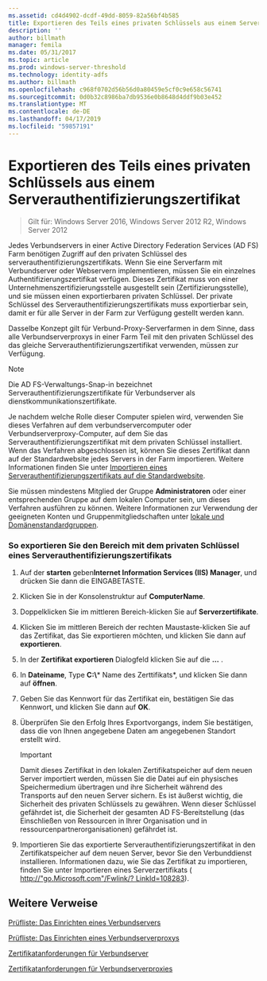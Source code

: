 ```yaml
---
ms.assetid: cd4d4902-dcdf-49dd-8059-82a56bf4b585
title: Exportieren des Teils eines privaten Schlüssels aus einem Serverauthentifizierungszertifikat
description: ''
author: billmath
manager: femila
ms.date: 05/31/2017
ms.topic: article
ms.prod: windows-server-threshold
ms.technology: identity-adfs
ms.author: billmath
ms.openlocfilehash: c968f0702d56b56d0a80459e5cf0c9e658c56741
ms.sourcegitcommit: 0d0b32c8986ba7db9536e0b8648d4ddf9b03e452
ms.translationtype: MT
ms.contentlocale: de-DE
ms.lasthandoff: 04/17/2019
ms.locfileid: "59857191"
---
```

# <a name="export-the-private-key-portion-of-a-server-authentication-certificate"></a>Exportieren des Teils eines privaten Schlüssels aus einem Serverauthentifizierungszertifikat

>Gilt für: Windows Server 2016, Windows Server 2012 R2, Windows Server 2012

Jedes Verbundservers in einer Active Directory Federation Services \(AD FS\) Farm benötigen Zugriff auf den privaten Schlüssel des serverauthentifizierungszertifikats. Wenn Sie eine Serverfarm mit Verbundserver oder Webservern implementieren, müssen Sie ein einzelnes Authentifizierungszertifikat verfügen. Dieses Zertifikat muss von einer Unternehmenszertifizierungsstelle ausgestellt sein \(Zertifizierungsstelle\), und sie müssen einen exportierbaren privaten Schlüssel. Der private Schlüssel des Serverauthentifizierungszertifikats muss exportierbar sein, damit er für alle Server in der Farm zur Verfügung gestellt werden kann.  
  
Dasselbe Konzept gilt für Verbund-Proxy-Serverfarmen in dem Sinne, dass alle Verbundserverproxys in einer Farm Teil mit den privaten Schlüssel des das gleiche Serverauthentifizierungszertifikat verwenden, müssen zur Verfügung.  
  
> [!NOTE]  
> Die AD FS-Verwaltungs-Snap\-in bezeichnet Serverauthentifizierungszertifikate für Verbundserver als dienstkommunikationszertifikate.  
  
Je nachdem welche Rolle dieser Computer spielen wird, verwenden Sie dieses Verfahren auf dem verbundservercomputer oder Verbundserverproxy-Computer, auf dem Sie das Serverauthentifizierungszertifikat mit dem privaten Schlüssel installiert. Wenn das Verfahren abgeschlossen ist, können Sie dieses Zertifikat dann auf der Standardwebsite jedes Servers in der Farm importieren. Weitere Informationen finden Sie unter [Importieren eines Serverauthentifizierungszertifikats auf die Standardwebsite](Import-a-Server-Authentication-Certificate-to-the-Default-Web-Site.md).  
  
Sie müssen mindestens Mitglied der Gruppe **Administratoren** oder einer entsprechenden Gruppe auf dem lokalen Computer sein, um dieses Verfahren ausführen zu können.  Weitere Informationen zur Verwendung der geeigneten Konten und Gruppenmitgliedschaften unter [lokale und Domänenstandardgruppen](https://go.microsoft.com/fwlink/?LinkId=83477).   
  
### <a name="to-export-the-private-key-portion-of-a-server-authentication-certificate"></a>So exportieren Sie den Bereich mit dem privaten Schlüssel eines Serverauthentifizierungszertifikats  
  
1.  Auf der **starten** geben**Internet Information Services \(IIS\) Manager**, und drücken Sie dann die EINGABETASTE.  
  
2.  Klicken Sie in der Konsolenstruktur auf **ComputerName**.  
  
3.  Doppelklicken Sie im mittleren Bereich\-klicken Sie auf **Serverzertifikate**.  
  
4.  Klicken Sie im mittleren Bereich der rechten Maustaste\-klicken Sie auf das Zertifikat, das Sie exportieren möchten, und klicken Sie dann auf **exportieren**.  
  
5.  In der **Zertifikat exportieren** Dialogfeld klicken Sie auf die **...** .  
  
6.  In **Dateiname**, Type **C:\\*** Name des Zerttifikats*, und klicken Sie dann auf **öffnen**.  
  
7.  Geben Sie das Kennwort für das Zertifikat ein, bestätigen Sie das Kennwort, und klicken Sie dann auf **OK**.  
  
8.  Überprüfen Sie den Erfolg Ihres Exportvorgangs, indem Sie bestätigen, dass die von Ihnen angegebene Daten am angegebenen Standort erstellt wird.  
  
    > [!IMPORTANT]  
    > Damit dieses Zertifikat in den lokalen Zertifikatspeicher auf dem neuen Server importiert werden, müssen Sie die Datei auf ein physisches Speichermedium übertragen und ihre Sicherheit während des Transports auf den neuen Server sichern. Es ist äußerst wichtig, die Sicherheit des privaten Schlüssels zu gewähren. Wenn dieser Schlüssel gefährdet ist, die Sicherheit der gesamten AD FS-Bereitstellung \(das Einschließen von Ressourcen in Ihrer Organisation und in ressourcenpartnerorganisationen\) gefährdet ist.  
  
9. Importieren Sie das exportierte Serverauthentifizierungszertifikat in den Zertifikatspeicher auf dem neuen Server, bevor Sie den Verbunddienst installieren. Informationen dazu, wie Sie das Zertifikat zu importieren, finden Sie unter Importieren eines Serverzertifikats \( [http:\/\/"go.Microsoft.com"\/Fwlink\/? LinkId\=108283](https://go.microsoft.com/fwlink/?LinkId=108283)\).  
  
## <a name="additional-references"></a>Weitere Verweise  
[Prüfliste: Das Einrichten eines Verbundservers](Checklist--Setting-Up-a-Federation-Server.md)  
  
[Prüfliste: Das Einrichten eines Verbundserverproxys](Checklist--Setting-Up-a-Federation-Server-Proxy.md)  
  
[Zertifikatanforderungen für Verbundserver](https://technet.microsoft.com/library/dd807040.aspx)  
  
[Zertifikatanforderungen für Verbundserverproxies](https://technet.microsoft.com/library/dd807054.aspx)  
  

